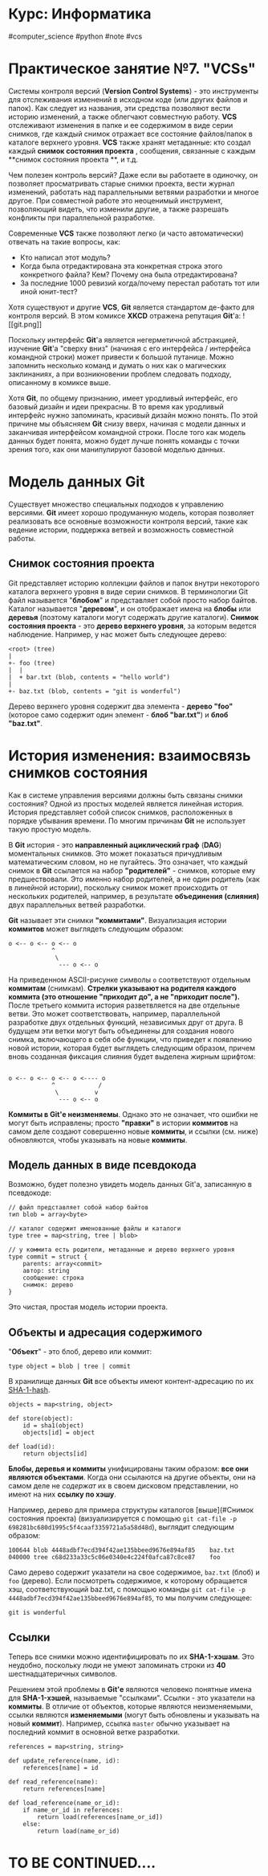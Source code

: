 # Курс: Информатика
#computer_science #python #note #vcs
# Практическое занятие №7. "VCSs"
Системы контроля версий (**Version Control Systems**) - это инструменты для отслеживания изменений в исходном коде (или других файлов и папок). Как следует из названия, эти средства позволяют вести историю изменений, а также облегчают совместную работу. **VCS** отслеживают изменения в папке и ее содержимом в виде серии снимков, где каждый снимок отражает все состояние файлов/папок в каталоге верхнего уровня. **VCS** также хранят метаданные: кто создал каждый **снимок состояния проекта** , сообщения, связанные с каждым **снимок состояния проекта **, и т.д.

Чем полезен контроль версий? Даже если вы работаете в одиночку, он позволяет просматривать старые снимки проекта, вести журнал изменений, работать над параллельными ветвями разработки и многое другое. При совместной работе это неоценимый инструмент, позволяющий видеть, что изменили другие, а также разрешать конфликты при параллельной разработке.

Современные **VCS** также позволяют легко (и часто автоматически) отвечать на такие вопросы, как:

- Кто написал этот модуль?
- Когда была отредактирована эта конкретная строка этого конкретного файла? Кем? Почему она была отредактирована?
- За последние 1000 ревизий когда/почему перестал работать тот или иной юнит-тест?

Хотя существуют и другие **VCS**, **Git** является стандартом де-факто для контроля версий. В этом комиксе **XKCD** отражена репутация **Git**'а:
![[git.png]]

Поскольку интерфейс **Git**'а является негерметичной абстракцией, изучение **Git**'а "сверху вниз" (начиная с его интерфейса / интерфейса командной строки) может привести к большой путанице. Можно запомнить несколько команд и думать о них как о магических заклинаниях, а при возникновении проблем следовать подходу, описанному в комиксе выше.

Хотя **Git**, по общему признанию, имеет уродливый интерфейс, его базовый дизайн и идеи прекрасны. В то время как уродливый интерфейс нужно запоминать, красивый дизайн можно понять. По этой причине мы объясняем **Git** снизу вверх, начиная с модели данных и заканчивая интерфейсом командной строки. После того как модель данных будет понята, можно будет лучше понять команды с точки зрения того, как они манипулируют базовой моделью данных.

# Модель данных Git

Существует множество специальных подходов к управлению версиями. **Git** имеет хорошо продуманную модель, которая позволяет реализовать все основные возможности контроля версий, такие как ведение истории, поддержка ветвей и возможность совместной работы.

## Снимок состояния проекта 

Git представляет историю коллекции файлов и папок внутри некоторого каталога верхнего уровня в виде серии снимков. В терминологии Git файл называется "**блобом**" и представляет собой просто набор байтов. Каталог называется "**деревом**", и он отображает имена на **блобы** или **деревья** (поэтому каталоги могут содержать другие каталоги). **Снимок состояния проекта** - это **дерево верхнего уровня**, за которым ведется наблюдение. Например, у нас может быть следующее дерево:
```git
<root> (tree)
|
+- foo (tree)
|  |
|  + bar.txt (blob, contents = "hello world")
|
+- baz.txt (blob, contents = "git is wonderful")
```
Дерево верхнего уровня содержит два элемента - **дерево "foo"** (которое само содержит один элемент - **блоб "bar.txt"**) и **блоб "baz.txt"**.

# История изменения: взаимосвязь  снимков состояния

Как в системе управления версиями должны быть связаны  снимки состояния? Одной из простых моделей является линейная история. История представляет собой список снимков, расположенных в порядке убывания времени. По многим причинам **Git** не использует такую простую модель.

В **Git** история - это **направленный ациклический граф** (**DAG**) моментальных снимков. Это может показаться причудливым математическим словом, но не пугайтесь. Это означает, что каждый снимок в **Git** ссылается на набор **"родителей"** - снимков, которые ему предшествовали. Это именно набор родителей, а не один родитель (как в линейной истории), поскольку снимок может происходить от нескольких родителей, например, в результате **объединения (слияния)** двух параллельных ветвей разработки.

**Git** называет эти снимки **"коммитами"**. Визуализация истории **коммитов** может выглядеть следующим образом:
```
o <-- o <-- o <-- o
            ^
             \
              --- o <-- o
```

На приведенном ASCII-рисунке символы `o` соответствуют отдельным **коммитам** (снимкам). **Стрелки указывают на родителя каждого коммита (это отношение "приходит до", а не "приходит после").** После третьего коммита история разветвляется на две отдельные ветви. Это может соответствовать, например, параллельной разработке двух отдельных функций, независимых друг от друга. В будущем эти ветки могут быть объединены для создания нового снимка, включающего в себя обе функции, что приведет к появлению новой истории, которая будет выглядеть следующим образом, причем вновь созданная фиксация слияния будет выделена жирным шрифтом:

```

o <-- o <-- o <-- o <---- o
            ^            /
             \          v
              --- o <-- o
```

**Коммиты в Git'е неизменяемы**. Однако это не означает, что ошибки не могут быть исправлены; просто **"правки"** в истории **коммитов** на самом деле создают совершенно новые **коммиты**, и ссылки (см. ниже) обновляются, чтобы указывать на новые **коммиты**.

## Модель данных в виде псевдокода

Возможно, будет полезно увидеть модель данных Git'а, записанную в псевдокоде:
```
// файл представляет собой набор байтов
тип blob = array<byte>

// каталог содержит именованные файлы и каталоги
type tree = map<string, tree | blob>

// у коммита есть родители, метаданные и дерево верхнего уровня
type commit = struct {
    parents: array<commit>
    автор: string
    сообщение: строка
    снимок: дерево
}
```

Это чистая, простая модель истории проекта.

## Объекты и адресация содержимого

"**Объект**" - это блоб, дерево или коммит:

```
type object = blob | tree | commit
```

В хранилище данных **Git** все объекты имеют контент-адресацию по их [SHA-1-hash](https://en.wikipedia.org/wiki/SHA-1).

```
objects = map<string, object>

def store(object):
    id = sha1(object)
    objects[id] = object

def load(id):
    return objects[id]
```

**Блобы, деревья и коммиты** унифицированы таким образом: **все они являются объектами**. Когда они ссылаются на другие объекты, они на самом деле не _содержат_ их в своем дисковом представлении, но имеют на них **ссылку по хэшу**.

Например, дерево для примера структуры каталогов [выше](#Снимок состояния проекта) (визуализируется с помощью `git cat-file -p 698281bc680d1995c5f4caaf3359721a5a58d48d`), выглядит следующим образом:

```
100644 blob 4448adbf7ecd394f42ae135bbeed9676e894af85    baz.txt
040000 tree c68d233a33c5c06e0340e4c224f0afca87c8ce87    foo
```

Само дерево содержит указатели на свое содержимое, `baz.txt` (блоб) и `foo` (дерево). Если посмотреть содержимое, к которому обращается хэш, соответствующий baz.txt, с помощью команды `git cat-file -p 4448adbf7ecd394f42ae135bbeed9676e894af85`, то мы получим следующее:

```
git is wonderful
```

## Ссылки

Теперь все снимки можно идентифицировать по их **SHA-1-хэшам**. Это неудобно, поскольку люди не умеют запоминать строки из **40** шестнадцатеричных символов.

Решением этой проблемы в **Git'е** являются человеко понятные имена для **SHA-1-хэшей**, называемые "ссылками". Ссылки - это указатели на **коммиты**. В отличие от объектов, которые являются неизменяемыми, ссылки являются **изменяемыми** (могут быть обновлены и указывать на новый **коммит**). Например, ссылка `master` обычно указывает на последний коммит в основной ветке разработки.

```
references = map<string, string>

def update_reference(name, id):
    references[name] = id

def read_reference(name):
    return references[name]

def load_reference(name_or_id):
    if name_or_id in references:
        return load(references[name_or_id])
    else:
        return load(name_or_id)
```

# TO BE CONTINUED....
